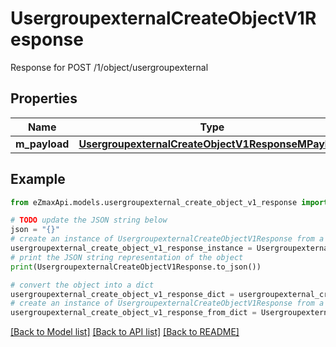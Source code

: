 # UsergroupexternalCreateObjectV1Response

Response for POST /1/object/usergroupexternal

## Properties

Name | Type | Description | Notes
------------ | ------------- | ------------- | -------------
**m_payload** | [**UsergroupexternalCreateObjectV1ResponseMPayload**](UsergroupexternalCreateObjectV1ResponseMPayload.md) |  | 

## Example

```python
from eZmaxApi.models.usergroupexternal_create_object_v1_response import UsergroupexternalCreateObjectV1Response

# TODO update the JSON string below
json = "{}"
# create an instance of UsergroupexternalCreateObjectV1Response from a JSON string
usergroupexternal_create_object_v1_response_instance = UsergroupexternalCreateObjectV1Response.from_json(json)
# print the JSON string representation of the object
print(UsergroupexternalCreateObjectV1Response.to_json())

# convert the object into a dict
usergroupexternal_create_object_v1_response_dict = usergroupexternal_create_object_v1_response_instance.to_dict()
# create an instance of UsergroupexternalCreateObjectV1Response from a dict
usergroupexternal_create_object_v1_response_from_dict = UsergroupexternalCreateObjectV1Response.from_dict(usergroupexternal_create_object_v1_response_dict)
```
[[Back to Model list]](../README.md#documentation-for-models) [[Back to API list]](../README.md#documentation-for-api-endpoints) [[Back to README]](../README.md)


